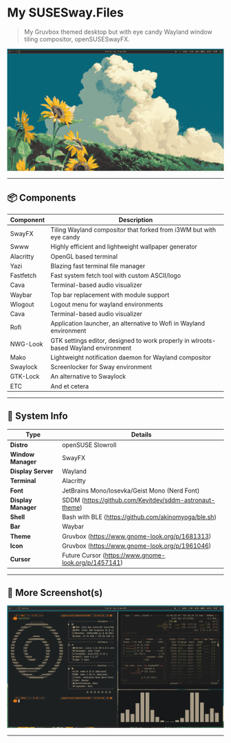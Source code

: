 # My SUSESway.Files

> My Gruvbox themed desktop but with eye candy Wayland window tiling compositor, openSUSESwayFX.

![screenshot](./src/screenshots/screenshot-20250526-105918.png)

---

## 📦 Components

| Component  | Description |
|------------|-------------|
| SwayFX     | Tiling Wayland compositor that forked from i3WM but with eye candy|
| Swww       | Highly efficient and lightweight wallpaper generator  |
| Alacritty  | OpenGL based terminal |
| Yazi       | Blazing fast terminal file manager|
| Fastfetch  | Fast system fetch tool with custom ASCII/logo |
| Cava       | Terminal-based audio visualizer |
| Waybar     | Top bar replacement with module support |
| Wlogout    | Logout menu for wayland environments |
| Cava       | Terminal-based audio visualizer |
| Rofi       | Application launcher, an alternative to Wofi in Wayland environment |
| NWG-Look   | GTK settings editor, designed to work properly in wlroots-based Wayland environment  |
| Mako       | Lightweight notification daemon for Wayland compositor  |
| Swaylock   | Screenlocker for Sway environment |
| GTK-Lock   | An alternative to Swaylock  |
| ETC        | And et cetera |

---

## 🧰 System Info

| Type               | Details                                                 |
|--------------------|---------------------------------------------------------|
| **Distro**         | openSUSE Slowroll                                       |
| **Window Manager** | SwayFX                                                  |
| **Display Server** | Wayland                                                 |
| **Terminal**       | Alacritty                                               |
| **Font**           | JetBrains Mono/Iosevka/Geist Mono (Nerd Font)           |
| **Display Manager**| SDDM (https://github.com/Keyitdev/sddm-astronaut-theme) |
| **Shell**          | Bash with BLE (https://github.com/akinomyoga/ble.sh)    |
| **Bar**            | Waybar                                                  |
| **Theme**          | Gruvbox (https://www.gnome-look.org/p/1681313)          |
| **Icon**           | Gruvbox (https://www.gnome-look.org/p/1961046)          |
| **Cursor**         | Future Cursor (https://www.gnome-look.org/p/1457141)    |

---

## 📸 More Screenshot(s)

![screenshot2](./src/screenshots/screenshot-20250526-110454.png)

---
